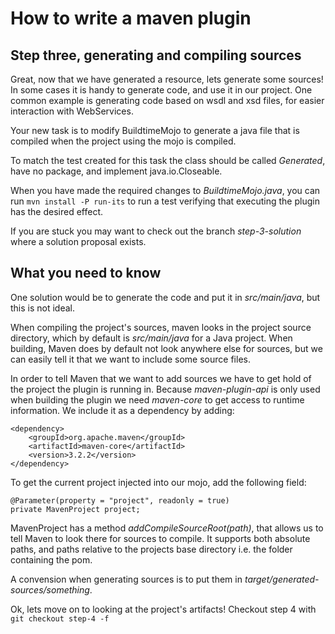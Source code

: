 How to write a maven plugin
===============

## Step three, generating and compiling sources ##
Great, now that we have generated a resource, lets generate some sources!
In some cases it is handy to generate code, and use it in our project. One common example is generating code
based on wsdl and xsd files, for easier interaction with WebServices. 

Your new task is to modify BuildtimeMojo to generate a java file that is compiled when the project using the mojo is compiled.

To match the test created for this task the class should be called *Generated*, have no package, and implement java.io.Closeable.

When you have made the required changes to *BuildtimeMojo.java*, you can run ```mvn install -P run-its``` to run a test verifying that 
executing the plugin has the desired effect.

If you are stuck you may want to check out the branch *step-3-solution* where a solution proposal exists. 

## What you need to know ##
One solution would be to generate the code and put it in *src/main/java*, but this is not ideal. 

When compiling the project's sources, maven looks in the project source directory, which by default is 
*src/main/java* for a Java project. 
When building, Maven does by default not look anywhere else for sources, but we can easily tell it that we want to
include some source files.

In order to tell Maven that we want to add sources we have to get hold of the project the plugin is running in.
Because *maven-plugin-api* is only used when building the plugin we need *maven-core* to get access to runtime information. We include it as a dependency by adding:

    <dependency>
        <groupId>org.apache.maven</groupId>
        <artifactId>maven-core</artifactId>
        <version>3.2.2</version>
    </dependency>

To get the current project injected into our mojo, add the following field:

    @Parameter(property = "project", readonly = true)
    private MavenProject project;

MavenProject has a method *addCompileSourceRoot(path)*, that allows us to tell Maven to look there for sources to compile.
It supports both absolute paths, and paths relative to the projects base directory i.e. the folder containing the pom.

A convension when generating sources is to put them in *target/generated-sources/something*. 

Ok, lets move on to looking at the project's artifacts! Checkout step 4 with ```git checkout step-4 -f```
